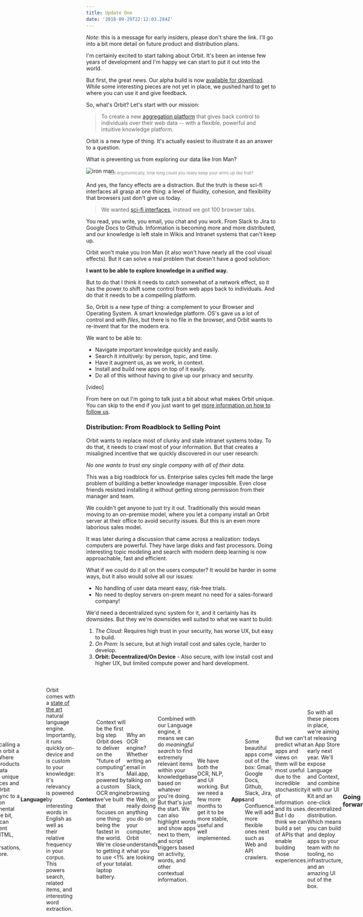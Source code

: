 ```yaml
---
title: Update One
date: '2018-09-29T22:12:03.284Z'
---
```


_Note_: this is a message for early insiders, please don't share the link. I'll go into a bit more detail on future product and distribution plans.

I'm certainly excited to start talking about Orbit. It's been an intense few years of development and I'm happy we can start to put it out into the world.

But first, the great news. Our alpha build is now [available for download](). While some interesting pieces are not yet in place, we pushed hard to get to where you can use it and give feedback.

So, what's Orbit? Let's start with our mission:

> To create a new [aggregation platform](https://stratechery.com/2017/defining-aggregators/) that gives back control to individuals over their web data -- with a flexible, powerful and intuitive knowledge platform.

Orbit is a new type of thing. It's actually easiest to illustrate it as an answer to a question.

What is preventing us from exploring our data like Iron Man?

![iron man](http://gradschoolguru.com/wp-content/uploads/2017/01/Iron-Man-Movie-Prologue-Hologram.jpg)

<div style="font-size: 11px; text-align: center; margin: -1.5rem 0 1rem; opacity: 0.5;">
  but ergonomically, how long could you really keep your arms up like that?
</div>

And yes, the fancy effects are a distraction. But the truth is these sci-fi interfaces all grasp at one thing: a level of fluidity, cohesion, and flexibility that browsers just don't give us today.

> We wanted [sci-fi interfaces](https://www.youtube.com/watch?v=PJqbivkm0Ms), instead we got 100 browser tabs.

You read, you write, you email, you chat and you work. From Slack to Jira to Google Docs to Github. Information is becoming more and more distributed, and our knowledge is left stale in Wikis and Intranet systems that can't keep up.

Orbit won't make you Iron Man (it also won't have nearly all the cool visual effects). But it can solve a real problem that doesn't have a good solution:

**I want to be able to explore knowledge in a unified way.**

But to do that I think it needs to catch somewhat of a network effect, so it has the power to shift some control from web apps back to individuals. And do that it needs to be a compelling platform.

So, Orbit is a new type of thing: a complement to your Browser and Operating System. A smart knowledge platform. OS's gave us a lot of control and with _files_, but there is no file in the browser, and Orbit wants to re-invent that for the modern era.

We want to be able to:

- Navigate important knowledge quickly and easily.
- Search it intuitively: by person, topic, and time.
- Have it augment us, as we work, in context.
- Install and build new apps on top of it easily.
- Do all of this without having to give up our privacy and security.

[video]

From here on out I'm going to talk just a bit about what makes Orbit unique. You can skip to the end if you just want to get [more information on how to follow us](#going-forward).

### Distribution: From Roadblock to Selling Point

Orbit wants to replace most of clunky and stale intranet systems today. To do that, it needs to crawl most of your information. But that creates a misaligned incentive that we quickly discovered in our user research:

_No one wants to trust any single company with all of their data._

This was a big roadblock for us. Enterprise sales cycles felt made the large problem of building a better knowledge manager impossible. Even close friends resisted installing it without getting strong permission from their manager and team.

We couldn't get anyone to just try it out. Traditionally this would mean moving to an on-premise model, where you let a company install an Orbit server at their office to avoid security issues. But this is an even more laborious sales model.

It was later during a discussion that came across a realization: todays computers are powerful. They have large disks and fast processors. Doing interesting topic modeling and search with modern deep learning is now approachable, fast and efficient.

What if we could do it all on the users computer? It would be harder in some ways, but it also would solve all our issues:

- No handling of user data meant easy, risk-free trials.
- No need to deploy servers on-prem meant no need for a sales-forward company!

We'd need a decentralized sync system for it, and it certainly has its downsides. But they we're downsides well suited to what we want to build:

1. _The Cloud_: Requires high trust in your security, has worse UX, but easy to build.
2. _On Prem_: Is secure, but at high install cost and sales cycle, harder to develop.
3. **Orbit: Decentralized/On Device** - Also secure, with low install cost and higher UX, but limited compute power and hard development.

<div style="margin: 2.5rem -20%; display: flex; align-items: center; justify-content: center;">
  <div style="margin: auto;  max-width: 100vw;">
    <img alt="On-Device = Data stays on your computer" src="./illustration.svg" />
  </img>
</div>

All of this just means you can download Orbit at no cost, with no risk. No data privacy issues, no time talking to sales, no expensive installation.

It also aligns us nicely with users: **the product must actually be good**. We can't hide behind a sales team.

### How Orbit Works

[Skip to the end](#going-forward) if you aren't interested in feature-level details! This section goes into some of what we've built and some that are in early development.

<div style="width: 480px; border-radius: 20px; overflow: hidden; position: absolute; right: -520px;">
  <img alt="Orbit Home" src="./home.jpg" />
</div>

#### Home

The Orbit Home is your flexible unified knowledge launcher. For now it's a lot like Spotlight with some recent activity and a directory of people.

> Use Option+Space to open Orbit anywhere

#### Bit

We're calling a "file" in orbit a "Bit". Where SaaS products have data behind unique interfaces and APIs, Orbit apps sync to a common fundamental unit: the bit, which can represent Text, HTML, Tasks, Conversations, and more.

#### Language

Orbit comes with a [state of the art](https://arxiv.org/pdf/1803.08493.pdf) natural language engine. Importantly, it runs quickly on-device and is custom to your knowledge: it's relevancy is powered by interesting words in English as well as their relative frequency in your corpus. This powers search, related items, and interesting word extraction.

#### Context

Context will be the first big step Orbit does to deliver on the "future of computing". It's powered by a custom OCR engine we've built that focuses on one thing: being the fastest in the world. We're close to getting it to use <1% of your total laptop battery.

Why an OCR engine? Whether writing an email in Mail.app, talking on Slack, browsing the Web, or really doing anything you do on your computer, Orbit understands what you are looking at.

Combined with our Language engine, it means we can do _meaningful search_ to find extremely relevant items within your knowledgebase based on whatever you're doing. But that's just the start. We can also highlight words and show apps next to them, and script triggers based on activity, words, and other contextual information.

We have both the OCR, NLP, and UI working. But we need a few more months to get it to be more stable, useful and well implemented.

#### Apps

Some beautiful apps come out of the box: Gmail, Google Docs, Github, Slack, Jira, and Confluence. We will add more flexible ones next such as Web and API crawlers.

<div style="display: flex; flex-flow: row; height: 120px; max-width: 100%; justify-content: space-between; padding: 30px 0;">
  <img class="icon" src="./icons/gdrive.svg" />
  <img class="icon" src="./icons/github.svg" />
  <img class="icon" src="./icons/gmail.svg" />
  <img class="icon" src="./icons/jira.svg" />
  <img class="icon" src="./icons/confluence.svg" />
  <img class="icon" src="./icons/slack.svg" />
</div>

But we can't predict what apps and views on them will be most useful due to the incredible stochasticity of information and its uses. But I do think we can build a set of APIs that enable building those experiences.

So with all these pieces in place, we're aiming at releasing an App Store early next year. We'll expose Language and Context, and combine it with our UI Kit and an one-click decentralized distribution. Which means you can build and deploy apps to your team with no tooling, no infrastructure, and an amazing UI out of the box.

### Going forward

There's a lot more I'd like to write, but I think is more than enough to start. I'll end with something that will risk sounding cliché:

The biggest feature of Orbit is trust. If you don't feel it will respect your privacy in the long run, it wont get off the ground. Much like a Browser or Operating System, it should be a fundamental tool you trust to handle sensitive information.

We've designed it in the only way we know that guarantees that for now: by never sending data off your device. As we go decentralized we'll have to continue to make good security decisions.

Of course, trust doesn't matter if your product doesn't meet real needs. The next feed months will be exciting as we attempt to do that. I'm happy to have you on board early, and your feedback will be the most important part of ensuring that!

[Here is my email](nate@tryorbit.com). Please send me any and all inquiries, requests and bugs.

[Here is our roadmap](). We will update it about once a week.

[Here is our Slack room](). Please do join for more unstructured discussion.

I am very excited to start sharing progress with you all.

<br />
